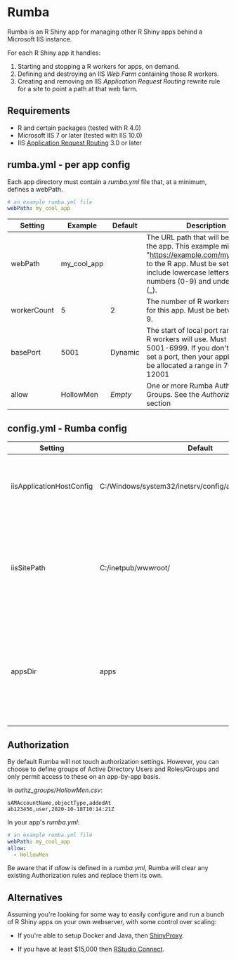 # Rumba

Rumba is an R Shiny app for managing other R Shiny apps behind a Microsoft IIS instance. 

For each R Shiny app it handles:

1) Starting and stopping a R workers for apps, on demand.
2) Defining and destroying an IIS *Web Farm* containing those R workers.
3) Creating and removing an IIS *Application Request Routing* rewrite rule for a site to point a path at that web farm.

## Requirements

- R and certain packages (tested with R 4.0)
- Microsoft IIS 7 or later (tested with IIS 10.0)
- IIS [Application Request Routing](https://www.iis.net/downloads/microsoft/application-request-routing) 3.0 or later

## rumba.yml - per app config

Each app directory must contain a *rumba.yml* file that, at a minimum, defines a webPath.

```yaml
# an example rumba.yml file
webPath: my_cool_app

```

| Setting     | Example     | Default | Description                                                                                                                                                                                                       |
|-------------|-------------|---------|-------------------------------------------------------------------------------------------------------------------------------------------------------------------------------------------------------------------|
| webPath     | my_cool_app |         | The URL path that will be used for the app. This example might route "https://example.com/my_cool_app" to the R app. Must be set. Can only include lowercase letters (a-z), numbers (0-9) and underscores (\_). |
| workerCount | 5           | 2       | The number of R workers to start for this app. Must be between 1 and 9.                                                                                                                                           |
| basePort    | 5001        | Dynamic | The start of local port range that the R workers will use. Must be in 5001-6999. If you don't explicitly set a port, then your application will be allocated a range in 7001-12001                                                  |
| allow       | HollowMen   | *Empty* | One or more Rumba Authorization Groups. See the *Authorization* section |


## config.yml - Rumba config

| Setting                  | Default                                                   | Description                                                                                                          |
|--------------------------|-----------------------------------------------------------|----------------------------------------------------------------------------------------------------------------------|
| iisApplicationHostConfig | C:/Windows/system32/inetsrv/config/applicationHost.config | The IIS configuration file that Rumba will try to define Web Farms in.                                               |
| iisSitePath              | C:/inetpub/wwwroot/                                       | The physical path that Rumba will try to create sub-directories, containing web.config files with rewrite rules, in.                         |
| appsDir                  | apps                                                      | Where Rumba will look for app directories. Each app directory must contain a valid rumba.yml file, as described above. |


## Authorization

By default Rumba will not touch authorization settings. However, you can choose to define groups of Active Directory Users and Roles/Groups and only permit access to these on an app-by-app basis.

In *authz_groups/HollowMen.csv*:

```csv
sAMAccountName,objectType,addedAt
ab123456,user,2020-10-18T10:14:21Z

```

In your app's *rumba.yml*:

```yaml
# an example rumba.yml file
webPath: my_cool_app
allow:
  - HollowMen

```

Be aware that if *allow* is defined in a *rumba.yml*, Rumba will clear any existing Authorization rules and replace them its own.

## Alternatives

Assuming you're looking for some way to easily configure and run a bunch of R Shiny apps on your own webserver, with some control over scaling:

- If you're able to setup Docker and Java, then [ShinyProxy](https://www.shinyproxy.io/).

- If you have at least $15,000 then [RStudio Connect](https://rstudio.com/pricing/#connect).
